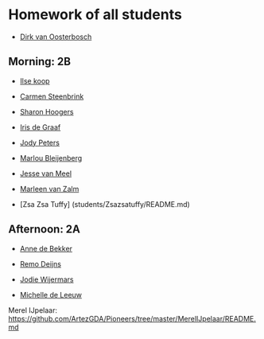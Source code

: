 # Homework of all students

- [Dirk van Oosterbosch](Students/Dirk/README.md)

## Morning: 2B
- [Ilse koop](Students/IlseKoop/README.md)

- [Carmen Steenbrink](Students/CarmenSteenbrink/README.md)

- [Sharon Hoogers](Students/SharonHoogers/README.md)

- [Iris de Graaf](Students/IrisdeGraaf/README.md)

- [Jody Peters](students/JodyPeters/README.md)

- [Marlou Bleijenberg](Students/MarlouBleijenberg/README.md)

- [Jesse van Meel](Students/JessevanMeel/README.md)

- [Marleen van Zalm](Students/Marleenvanzalm/readme.md)

- [Zsa Zsa Tuffy] (students/Zsazsatuffy/README.md)




## Afternoon: 2A

- [Anne de Bekker](Students/annedebekker/README.md)

- [Remo Deijns](Students/RemoDeijns/README.md)

- [Jodie Wijermars](Students/Jodie/README.md)

- [Michelle de Leeuw](Students/MichelledeLeeuw/README.md)

Merel IJpelaar: https://github.com/ArtezGDA/Pioneers/tree/master/MerelIJpelaar/README.md
